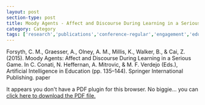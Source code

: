 ```yaml
---
layout: post
section-type: post
title: Moody Agents - Affect and Discourse During Learning in a Serious Game.
category: Category
tags: ['research','publications','conference-regular','engagement','education-research','agents']
---
```

Forsyth, C. M., Graesser, A., Olney, A. M., Millis, K., Walker, B., & Cai, Z. (2015). Moody Agents: Affect and Discourse During Learning in a Serious Game. In C. Conati, N. Heffernan, A. Mitrovic, & M. F. Verdejo (Eds.), Artificial Intelligence in Education (pp. 135–144). Springer International Publishing. paper

<object data="https://blogs.memphis.edu/aolney/files/2019/10/carolaied.pdf" type="application/pdf" width="100%" height="600px">
 
  <p>It appears you don't have a PDF plugin for this browser.
  No biggie... you can <a href="https://blogs.memphis.edu/aolney/files/2019/10/carolaied.pdf">click here to
  download the PDF file.</a></p>
  
</object>
